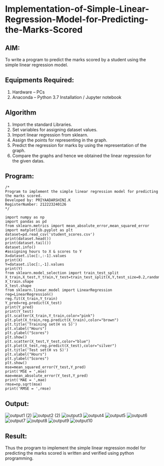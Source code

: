 # Implementation-of-Simple-Linear-Regression-Model-for-Predicting-the-Marks-Scored

## AIM:
To write a program to predict the marks scored by a student using the simple linear regression model.

## Equipments Required:
1. Hardware – PCs
2. Anaconda – Python 3.7 Installation / Jupyter notebook

## Algorithm
1. Import the standard Libraries.
2. Set variables for assigning dataset values.
3. Import linear regression from sklearn.
4. Assign the points for representing in the graph.
5. Predict the regression for marks by using the representation of the graph.
6. Compare the graphs and hence we obtained the linear regression for the given datas.

## Program:
```
/*
Program to implement the simple linear regression model for predicting the marks scored.
Developed by: PRIYAADARSHINI.K
RegisterNumber: 212223240126 
*/
```
```
import numpy as np
import pandas as pd
from sklearn.metrics import mean_absolute_error,mean_squared_error
import matplotlib.pyplot as plt
dataset=pd.read_csv('student_scores.csv')
print(dataset.head())
print(dataset.tail())
dataset.info()
#assigning hours to X & scores to Y
X=dataset.iloc[:,:-1].values
print(X)
Y=dataset.iloc[:,-1].values
print(Y)
from sklearn.model_selection import train_test_split
X_train,X_test,Y_train,Y_test=train_test_split(X,Y,test_size=0.2,random_state=0)
X_train.shape
X_test.shape
from sklearn.linear_model import LinearRegression
reg=LinearRegression()
reg.fit(X_train,Y_train)
Y_pred=reg.predict(X_test)
print(Y_pred)
print(Y_test)
plt.scatter(X_train,Y_train,color="pink")
plt.plot(X_train,reg.predict(X_train),color="brown")
plt.title('Training set(H vs S)')
plt.xlabel("Hours")
plt.ylabel("Scores")
plt.show()
plt.scatter(X_test,Y_test,color="blue")
plt.plot(X_test,reg.predict(X_test),color="silver")
plt.title('Test set(H vs S)')
plt.xlabel("Hours")
plt.ylabel("Scores")
plt.show()
mse=mean_squared_error(Y_test,Y_pred)
print('MSE = ',mse)
mae=mean_absolute_error(Y_test,Y_pred)
print('MAE = ',mae)
rmse=np.sqrt(mse)
print('RMSE = ',rmse)

```
## Output:

![output1 (2)](https://github.com/user-attachments/assets/5ee71a2f-7097-4877-bbcd-60f8aca984e2)
![output2 (2)](https://github.com/user-attachments/assets/023383b5-6352-452b-b053-cd95cc9eb0f9)
![output3](https://github.com/user-attachments/assets/5fa9f5d0-3fbf-4c18-a3d0-11b0d211ec97)
![output4](https://github.com/user-attachments/assets/43e9305a-a7f6-463a-9f61-db4c73870530)
![output5](https://github.com/user-attachments/assets/9a77cfe3-e70c-4f6b-b13f-95c6e6fc65b7)
![output6](https://github.com/user-attachments/assets/2e91b574-5340-49d8-87b0-4b9b2e57d09f)
![output7](https://github.com/user-attachments/assets/1504a836-d40b-4771-8ecb-6c02e1c69a65)
![output8](https://github.com/user-attachments/assets/d76cfcd6-3003-41eb-8074-1e5aaf7b2371)
![output9](https://github.com/user-attachments/assets/102c34c5-f070-4fd5-bf86-6f3d50850d78)
![output10](https://github.com/user-attachments/assets/b0e5721d-be97-464e-821e-858fbf91ea35)

## Result:
Thus the program to implement the simple linear regression model for predicting the marks scored is written and verified using python programming.
